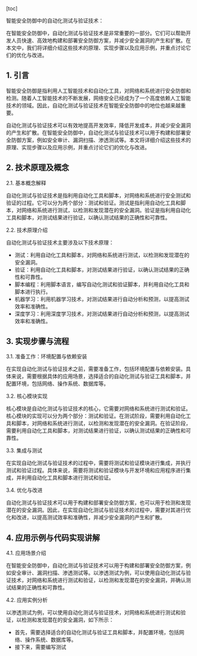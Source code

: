 
[toc]                    
                
                
智能安全防御中的自动化测试与验证技术： 

在智能安全防御中，自动化测试与验证技术是非常重要的一部分。它们可以帮助开发人员快速、高效地构建和部署安全防御方案，并减少安全漏洞的产生和扩散。在本文中，我们将详细介绍这些技术的原理、实现步骤以及应用示例，并重点讨论它们的优化与改进。

## 1. 引言

智能安全防御是指利用人工智能技术和自动化工具，对网络和系统进行安全防御和检测。随着人工智能技术的不断发展，网络安全已经成为了一个高度依赖人工智能技术的领域。因此，自动化测试与验证技术在智能安全防御中的地位也越来越重要。

自动化测试与验证技术可以有效地提高开发效率，降低开发成本，并减少安全漏洞的产生和扩散。在智能安全防御中，自动化测试与验证技术可以用于构建和部署安全防御方案，例如安全审计、漏洞扫描、渗透测试等。本文将详细介绍这些技术的原理、实现步骤以及应用示例，并重点讨论它们的优化与改进。

## 2. 技术原理及概念

2.1. 基本概念解释

自动化测试与验证技术是指利用自动化工具和脚本，对网络和系统进行安全测试和验证的过程。它可以分为两个部分：测试和验证。测试是指利用自动化工具和脚本，对网络和系统进行测试，以检测和发现潜在的安全漏洞。验证是指利用自动化工具和脚本，对测试结果进行验证，以确认测试结果的正确性和可靠性。

2.2. 技术原理介绍

自动化测试与验证技术主要涉及以下技术原理：

- 测试：利用自动化工具和脚本，对网络和系统进行测试，以检测和发现潜在的安全漏洞。
- 验证：利用自动化工具和脚本，对测试结果进行验证，以确认测试结果的正确性和可靠性。
- 脚本编程：利用脚本语言，编写自动化测试和验证脚本，并利用自动化工具和脚本进行执行。
- 机器学习：利用机器学习技术，对测试结果进行自动分析和预测，以提高测试效率和准确性。
- 深度学习：利用深度学习技术，对测试结果进行自动分析和预测，以提高测试效率和准确性。

## 3. 实现步骤与流程

3.1. 准备工作：环境配置与依赖安装

在实现自动化测试与验证技术之前，需要准备工作，包括环境配置与依赖安装。具体来说，需要根据具体的应用场景，选择适合的自动化测试与验证工具和脚本，并配置环境，包括网络、操作系统、数据库等。

3.2. 核心模块实现

核心模块是自动化测试与验证技术的核心，它需要对网络和系统进行测试和验证。核心模块的实现可以分为两个部分：测试和验证。在测试阶段，需要利用自动化工具和脚本，对网络和系统进行测试，以检测和发现潜在的安全漏洞。在验证阶段，需要利用自动化工具和脚本，对测试结果进行验证，以确认测试结果的正确性和可靠性。

3.3. 集成与测试

在实现自动化测试与验证技术的过程中，需要将测试和验证模块进行集成，并执行测试和验证过程。具体来说，需要将测试和验证模块与开发环境和应用程序进行集成，并利用自动化工具和脚本进行测试和验证。

3.4. 优化与改进

自动化测试与验证技术可以用于构建和部署安全防御方案，也可以用于检测和发现潜在的安全漏洞。因此，在实现自动化测试与验证技术的过程中，需要对其进行优化和改进，以提高测试效率和准确性，并减少安全漏洞的产生和扩散。

## 4. 应用示例与代码实现讲解

4.1. 应用场景介绍

在智能安全防御中，自动化测试与验证技术可以用于构建和部署安全防御方案，例如安全审计、漏洞扫描、渗透测试等。以渗透测试为例，可以使用自动化测试与验证技术，对网络和系统进行测试和验证，以检测和发现潜在的安全漏洞，并确认测试结果的正确性和可靠性。

4.2. 应用实例分析

以渗透测试为例，可以使用自动化测试与验证技术，对网络和系统进行测试和验证，以检测和发现潜在的安全漏洞，如下所示：

- 首先，需要选择适合的自动化测试与验证工具和脚本，并配置环境，包括网络、操作系统、数据库等。
- 接下来，需要编写测试

